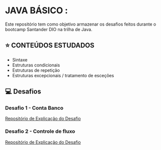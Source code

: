 # JAVA BÁSICO :
Este repositório tem como objetivo armazenar os desafios feitos durante o bootcamp Santander DIO na trilha de Java.

## ⭐ CONTEÚDOS ESTUDADOS
- Sintaxe
- Estruturas condicionais
- Estruturas de repetição
- Estruturas excepcionais / tratamento de esceções


## 💻 Desafios

### Desafio 1 - Conta Banco
[Repositório de Explicação do Desafio](https://github.com/digitalinnovationone/trilha-java-basico/tree/main/desafios/sintaxe)

### Desafio 2 - Controle de fluxo
[Repositório de Explicação do Desafio](https://github.com/digitalinnovationone/trilha-java-basico/tree/main/desafios/controle-fluxo)
